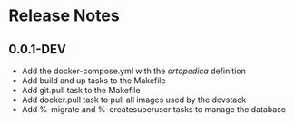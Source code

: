 # Release Notes


## 0.0.1-DEV

- Add the docker-compose.yml with the *ortopedica* definition
- Add build and up tasks to the Makefile
- Add git.pull task to the Makefile
- Add docker.pull task to pull all images used by the devstack
- Add %-migrate and %-createsuperuser tasks to manage the database
